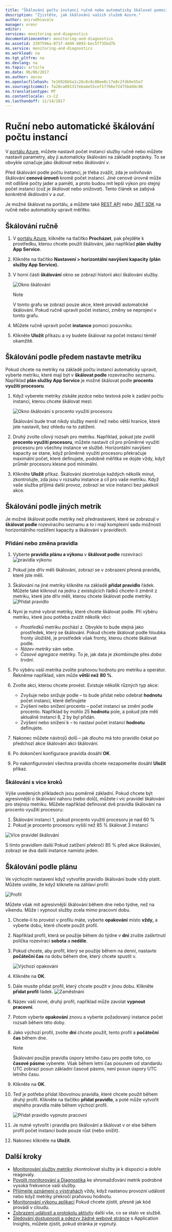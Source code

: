 ```yaml
---
title: "Škálování počtu instancí ručně nebo automaticky škálovat pomocí portálu Azure | Microsoft Docs"
description: "Zjistěte, jak škálování vašich služeb Azure."
author: anirudhcavale
manager: orenr
editor: 
services: monitoring-and-diagnostics
documentationcenter: monitoring-and-diagnostics
ms.assetid: 2397596a-071f-4d49-8893-bec5f735bd7b
ms.service: monitoring-and-diagnostics
ms.workload: na
ms.tgt_pltfrm: na
ms.devlang: na
ms.topic: article
ms.date: 06/06/2017
ms.author: ancav
ms.openlocfilehash: 7e16926b5a1c28c0c8c80ee8c17e8c2fdb9e55a7
ms.sourcegitcommit: fa28ca091317eba4e55cef17766e72475bdd4c96
ms.translationtype: MT
ms.contentlocale: cs-CZ
ms.lasthandoff: 12/14/2017
---
```

# <a name="scale-instance-count-manually-or-automatically"></a>Ruční nebo automatické škálování počtu instancí
V [portálu Azure](https://portal.azure.com/), můžete nastavit počet instancí služby ručně nebo můžete nastavit parametry, aby ji automaticky škálování na základě poptávky. To se obvykle označuje jako *škálovat* nebo *škálování v*.

Před škálování podle počtu instancí, je třeba zvážit, zda je ovlivňován škálování **cenová úroveň** kromě počet instancí. Jiné cenové úrovně může mít odlišné počty jader a paměti, a proto budou mít lepší výkon pro stejný počet instancí (což je *škálovat* nebo *snižovat*). Tento článek se zabývá konkrétně *škálování v* a *out*.

Je možné škálovat na portálu, a můžete také [REST API](https://msdn.microsoft.com/library/azure/dn931953.aspx) nebo [.NET SDK](http://www.nuget.org/packages/Microsoft.Azure.Management.Monitor) na ručně nebo automaticky upravit měřítko.

## <a name="scaling-manually"></a>Škálování ručně
1. V [portálu Azure](https://portal.azure.com/), klikněte na tlačítko **Procházet**, pak přejděte k prostředku, kterou chcete použít škálování, jako například **plán služby App Service**.
2. Klikněte na tlačítko **Nastavení > horizontální navýšení kapacity (plán služby App Service).**
3. V horní části **škálování** okno se zobrazí historii akcí škálování služby.
   
    ![Okno škálování](./media/insights-how-to-scale/Insights_ScaleBladeDayZero.png)
   
   > [!NOTE]
   > V tomto grafu se zobrazí pouze akce, které provádí automatické škálování. Pokud ručně upravit počet instancí, změny se neprojeví v tomto grafu.
   > 
   > 
4. Můžete ručně upravit počet **instance** pomocí posuvníku.
5. Klikněte **Uložit** příkazu a vy budete škálovat na počet instancí téměř okamžitě.

## <a name="scaling-based-on-a-pre-set-metric"></a>Škálování podle předem nastavte metriku
Pokud chcete na metriky na základě počtu instancí automaticky upravit, vyberte metriku, které mají být v **škálovat podle** rozevíracího seznamu. Například **plán služby App Service** je možné škálovat podle **procento využití procesoru**.

1. Když vyberete metriky získáte jezdce nebo textová pole k zadání počtu instancí, kterou chcete škálovat mezi:
   
    ![Okno škálování s procento využití procesoru](./media/insights-how-to-scale/Insights_ScaleBladeCPU.png)
   
    Škálování bude trvat nikdy služby menší než nebo větší hranice, které jste nastavili, bez ohledu na to zatížení.
2. Druhý zvolte cílový rozsah pro metriku. Například, pokud jste zvolili **procento využití procesoru**, můžete nastavit cíl pro průměrné využití procesoru pro všechny instance ve službě. Horizontální navýšení kapacity se stane, když průměrné využití procesoru překračuje maximální počet, které definujete, podobně měřítka ve dojde vždy, když průměr procesoru klesne pod minimální.
3. Klikněte **Uložit** příkaz. Škálování zkontroluje každých několik minut, zkontrolujte, zda jsou v rozsahu instance a cíl pro vaše metriku. Když vaše služba přijímá další provoz, zobrazí se více instancí bez jakékoli akce.

## <a name="scale-based-on-other-metrics"></a>Škálování podle jiných metrik
Je možné škálovat podle metriky než přednastavení, které se zobrazují v **škálovat podle** rozevíracího seznamu a to i mají komplexní sadu možností horizontálního rozšíření kapacity a škálování v pravidlech.

### <a name="adding-or-changing-a-rule"></a>Přidání nebo změna pravidla
1. Vyberte **pravidla plánu a výkonu** v **škálovat podle** rozevírací: ![pravidla výkonu](./media/insights-how-to-scale/Insights_PerformanceRules.png)
2. Pokud jste dřív měli škálování, zobrazí se v zobrazení přesná pravidla, které jste měli.
3. Škálování na jiné metriky klikněte na základě **přidat pravidlo** řádek. Můžete také kliknout na jednu z existujících řádků chcete-li změnit z metriku, které jste dřív měli, kterou chcete škálovat podle metriky.
   ![Přidat pravidlo](./media/insights-how-to-scale/Insights_AddRule.png)
4. Nyní je nutné vybrat metriky, které chcete škálovat podle. Při výběru metriku, které jsou potřeba zvážit několik věcí:
   
   * *Prostředků* metriku pochází z. Obvykle to bude stejná jako prostředek, který se škálování. Pokud chcete škálovat podle hloubka fronty úložiště, je prostředek však fronty, kterou chcete škálovat podle.
   * *Název metriky* sám sebe.
   * *Časové agregace* metriky. To je, jak data je zkombinujte přes *doba trvání*.
5. Po výběru vaší metrika zvolíte prahovou hodnotu pro metriku a operátor. Řekněme například, vám může **větší než** **80 %**.
6. Zvolte akci, kterou chcete provést. Existuje několik různých typ akce:
   
   * Zvyšuje nebo snižuje podle – to bude přidat nebo odebrat **hodnotu** počet instancí, které definujete
   * Zvýšení nebo snížení procento – počet instancí se změní podle procento. Například by mohlo 25 **hodnotu** pole, a pokud jste měli aktuálně instancí 8, 2 by byl přidán.
   * Zvýšení nebo snížení k – to nastaví počet instancí **hodnotu** definujete.
7. Nakonec můžete nástrojů dolů – jak dlouho má toto pravidlo čekat po předchozí akce škálování akci škálování.
8. Po dokončení konfigurace pravidla dosáhl **OK**.
9. Po nakonfigurování všechna pravidla chcete nezapomeňte dosáhl **Uložit** příkaz.

### <a name="scaling-with-multiple-steps"></a>Škálování s více kroků
Výše uvedených příkladech jsou poměrně základní. Pokud chcete být agresivnější o škálování nahoru (nebo dolů), můžete i víc pravidel škálování pro stejnou metriku. Můžete například definovat dvě pravidla škálování na procento využití procesoru:

1. Škálování instancí 1, pokud procento využití procesoru je nad 60 %
2. Pokud je procento procesoru vyšší než 85 % škálovat 3 instancí

![Více pravidel škálování](./media/insights-how-to-scale/Insights_MultipleScaleRules.png)

S tímto pravidlem další Pokud zatížení překročí 85 % před akce škálování, zobrazí se dva další instance namísto jeden.

## <a name="scale-based-on-a-schedule"></a>Škálování podle plánu
Ve výchozím nastavení když vytvoříte pravidlo škálování bude vždy platit. Můžete uvidíte, že když kliknete na záhlaví profil:

![Profil](./media/insights-how-to-scale/Insights_Profile.png)

Můžete však mít agresivnější škálování během dne nebo týdne, než na víkendu. Může i vypnout služby zcela mimo pracovní dobu.

1. Chcete-li to provést v profilu máte, vyberte **opakování** místo **vždy,** a vyberte dobu, které chcete použít profil.
2. Například profil, která se použije během do týdne v **dní** zrušte zaškrtnutí políčka rozevírací **sobota** a **neděle**.
3. Pokud chcete, aby profil, který se použije během na denní, nastavte **počáteční čas** na dobu během dne, který chcete spustit v.
   
    ![Výchozí opakování](./media/insights-how-to-scale/Insights_ProfileRecurrence.png)
4. Klikněte na **OK**.
5. Dále musíte přidat profil, který chcete použít v jinou dobu. Klikněte **přidat profil** řádek.
    ![Zaměstnání](./media/insights-how-to-scale/Insights_ProfileOffWork.png)
6. Název vaší nové, druhý profil, například může zavolat **vypnout pracovní**.
7. Potom vyberte **opakování** znovu a vyberte požadovaný instance počet rozsah během této doby.
8. Jako výchozí profil, zvolte **dní** chcete použít, tento profil a **počáteční čas** během dne.
   
   > [!NOTE]
   > Škálování použije pravidla úspory letního času pro podle toho, co **časové pásmo** vyberete. Však během letní čas posunem od standardu UTC zobrazí posun základní časové pásmo, není posun úspory UTC letního času.
   > 
   > 
9. Klikněte na **OK**.
10. Teď je potřeba přidat libovolnou pravidla, které chcete použít během druhý profil. Klikněte na tlačítko **přidat pravidlo**, a poté může vytvořit stejného pravidla máte během výchozí profil.
    
    ![Přidat pravidlo vypnuto pracovní](./media/insights-how-to-scale/Insights_RuleOffWork.png)
11. Je nutné vytvořit i pravidla pro škálování a škálovat v or else během profil počet instancí bude pouze růst (nebo snížit).
12. Nakonec klikněte na **Uložit**.

## <a name="next-steps"></a>Další kroky
* [Monitorování služby metriky](insights-how-to-customize-monitoring.md) zkontrolovat služby je k dispozici a dobře reagovaly.
* [Povolit monitorování a Diagnostika](insights-how-to-use-diagnostics.md) ke shromažďování metrik podrobné vysoká frekvence vaší služby.
* [Přijímejte oznámení o výstrahách](insights-receive-alert-notifications.md) vždy, když nastanou provozní události nebo když metriky překročí prahovou hodnotu.
* [Monitorování výkonu aplikací](../application-insights/app-insights-azure-web-apps.md) Pokud chcete zjistit, přesně jak kód provádí v cloudu.
* [Zobrazení událostí a protokolu aktivity](insights-debugging-with-events.md) další vše, co se stalo ve službě.
* [Sledování dostupnosti a odezvy žádné webové stránce](../application-insights/app-insights-monitor-web-app-availability.md) s Application Insights, můžete zjistit, pokud stránka je vypnutý.

